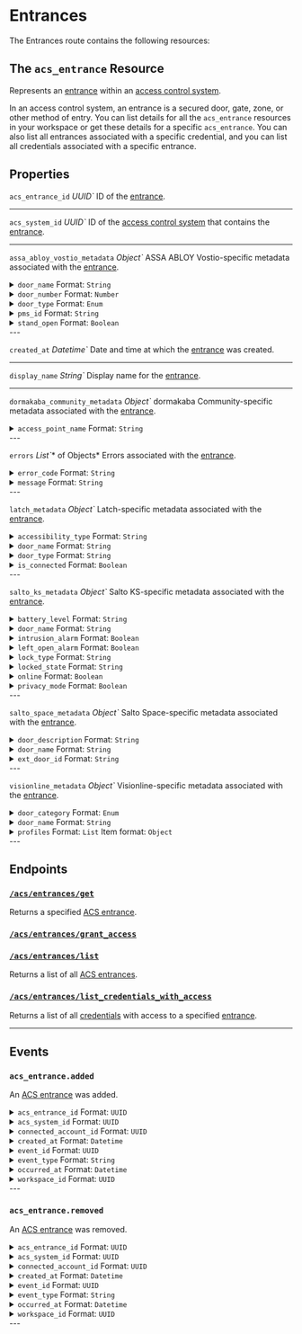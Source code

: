 # Entrances

The Entrances route contains the following resources:

## The `acs_entrance` Resource

Represents an [entrance](../../../capability-guides/access-systems/retrieving-entrance-details.md) within an [access control system](https://docs.seam.co/latest/capability-guides/access-systems).

In an access control system, an entrance is a secured door, gate, zone, or other method of entry. You can list details for all the `acs_entrance` resources in your workspace or get these details for a specific `acs_entrance`. You can also list all entrances associated with a specific credential, and you can list all credentials associated with a specific entrance.

## Properties

`acs_entrance_id` *UUID`*
ID of the [entrance](../../../capability-guides/access-systems/retrieving-entrance-details.md).

---

`acs_system_id` *UUID`*
ID of the [access control system](https://docs.seam.co/latest/capability-guides/access-systems) that contains the [entrance](../../../capability-guides/access-systems/retrieving-entrance-details.md).

---

`assa_abloy_vostio_metadata` *Object`*
ASSA ABLOY Vostio-specific metadata associated with the [entrance](../../../capability-guides/access-systems/retrieving-entrance-details.md).

<details>

<summary><code>door_name</code> Format: <code>String</code></summary>
</details>
<details>

<summary><code>door_number</code> Format: <code>Number</code></summary>
</details>
<details>

<summary><code>door_type</code> Format: <code>Enum</code></summary>

Possible enum values:
- `CommonDoor`
- `EntranceDoor`
- `GuestDoor`
- `Elevator`
</details>
<details>

<summary><code>pms_id</code> Format: <code>String</code></summary>
</details>
<details>

<summary><code>stand_open</code> Format: <code>Boolean</code></summary>
</details>
---

`created_at` *Datetime`*
Date and time at which the [entrance](../../../capability-guides/access-systems/retrieving-entrance-details.md) was created.

---

`display_name` *String`*
Display name for the [entrance](../../../capability-guides/access-systems/retrieving-entrance-details.md).

---

`dormakaba_community_metadata` *Object`*
dormakaba Community-specific metadata associated with the [entrance](../../../capability-guides/access-systems/retrieving-entrance-details.md).

<details>

<summary><code>access_point_name</code> Format: <code>String</code></summary>
</details>
---

`errors` *List`** of Objects*
Errors associated with the [entrance](../../../capability-guides/access-systems/retrieving-entrance-details.md).

<details>

<summary><code>error_code</code> Format: <code>String</code></summary>

Unique identifier of the type of error. Enables quick recognition and categorization of the issue.
</details>
<details>

<summary><code>message</code> Format: <code>String</code></summary>

Detailed description of the error. Provides insights into the issue and potentially how to rectify it.
</details>
---

`latch_metadata` *Object`*
Latch-specific metadata associated with the [entrance](../../../capability-guides/access-systems/retrieving-entrance-details.md).

<details>

<summary><code>accessibility_type</code> Format: <code>String</code></summary>
</details>
<details>

<summary><code>door_name</code> Format: <code>String</code></summary>
</details>
<details>

<summary><code>door_type</code> Format: <code>String</code></summary>
</details>
<details>

<summary><code>is_connected</code> Format: <code>Boolean</code></summary>
</details>
---

`salto_ks_metadata` *Object`*
Salto KS-specific metadata associated with the [entrance](../../../capability-guides/access-systems/retrieving-entrance-details.md).

<details>

<summary><code>battery_level</code> Format: <code>String</code></summary>
</details>
<details>

<summary><code>door_name</code> Format: <code>String</code></summary>
</details>
<details>

<summary><code>intrusion_alarm</code> Format: <code>Boolean</code></summary>
</details>
<details>

<summary><code>left_open_alarm</code> Format: <code>Boolean</code></summary>
</details>
<details>

<summary><code>lock_type</code> Format: <code>String</code></summary>
</details>
<details>

<summary><code>locked_state</code> Format: <code>String</code></summary>
</details>
<details>

<summary><code>online</code> Format: <code>Boolean</code></summary>
</details>
<details>

<summary><code>privacy_mode</code> Format: <code>Boolean</code></summary>
</details>
---

`salto_space_metadata` *Object`*
Salto Space-specific metadata associated with the [entrance](../../../capability-guides/access-systems/retrieving-entrance-details.md).

<details>

<summary><code>door_description</code> Format: <code>String</code></summary>
</details>
<details>

<summary><code>door_name</code> Format: <code>String</code></summary>
</details>
<details>

<summary><code>ext_door_id</code> Format: <code>String</code></summary>
</details>
---

`visionline_metadata` *Object`*
Visionline-specific metadata associated with the [entrance](../../../capability-guides/access-systems/retrieving-entrance-details.md).

<details>

<summary><code>door_category</code> Format: <code>Enum</code></summary>

Possible enum values:
- `entrance`
- `guest`
- `elevator reader`
- `common`
- `common (PMS)`
</details>
<details>

<summary><code>door_name</code> Format: <code>String</code></summary>
</details>
<details>

<summary><code>profiles</code> Format: <code>List</code> Item format: <code>Object</code></summary>

- <code>visionline_door_profile_id</code> Format: <code>String</code>


- <code>visionline_door_profile_type</code> Format: <code>Enum</code>

  Possible enum values:
  - `BLE`
  - `commonDoor`
  - `touch`

</details>
---

## Endpoints

### [`/acs/entrances/get`](./get.md)

Returns a specified [ACS entrance](../../../capability-guides/access-systems/retrieving-entrance-details.md).
### [`/acs/entrances/grant_access`](./grant_access.md)


### [`/acs/entrances/list`](./list.md)

Returns a list of all [ACS entrances](../../../capability-guides/access-systems/retrieving-entrance-details.md).
### [`/acs/entrances/list_credentials_with_access`](./list_credentials_with_access.md)

Returns a list of all [credentials](../../../capability-guides/access-systems/managing-credentials.md) with access to a specified [entrance](../../../capability-guides/access-systems/retrieving-entrance-details.md).

---

## Events

### `acs_entrance.added`

An [ACS entrance](https://docs.seam.co/latest/capability-guides/retrieving-entrance-details) was added.

<details>

<summary><code>acs_entrance_id</code> Format: <code>UUID</code></summary>
</details>
<details>

<summary><code>acs_system_id</code> Format: <code>UUID</code></summary>

ID of the [ACS system](https://docs.seam.co/latest/capability-guides/access-systems).
</details>
<details>

<summary><code>connected_account_id</code> Format: <code>UUID</code></summary>

ID of the [connected account](../../../core-concepts/connected-accounts/README.md).
</details>
<details>

<summary><code>created_at</code> Format: <code>Datetime</code></summary>

Date and time at which the event was created.
</details>
<details>

<summary><code>event_id</code> Format: <code>UUID</code></summary>

ID of the event.
</details>
<details>

<summary><code>event_type</code> Format: <code>String</code></summary>
</details>
<details>

<summary><code>occurred_at</code> Format: <code>Datetime</code></summary>

Date and time at which the event occurred.
</details>
<details>

<summary><code>workspace_id</code> Format: <code>UUID</code></summary>

ID of the [workspace](../../../core-concepts/workspaces/README.md).
</details>
---

### `acs_entrance.removed`

An [ACS entrance](https://docs.seam.co/latest/capability-guides/retrieving-entrance-details) was removed.

<details>

<summary><code>acs_entrance_id</code> Format: <code>UUID</code></summary>
</details>
<details>

<summary><code>acs_system_id</code> Format: <code>UUID</code></summary>

ID of the [ACS system](https://docs.seam.co/latest/capability-guides/access-systems).
</details>
<details>

<summary><code>connected_account_id</code> Format: <code>UUID</code></summary>

ID of the [connected account](../../../core-concepts/connected-accounts/README.md).
</details>
<details>

<summary><code>created_at</code> Format: <code>Datetime</code></summary>

Date and time at which the event was created.
</details>
<details>

<summary><code>event_id</code> Format: <code>UUID</code></summary>

ID of the event.
</details>
<details>

<summary><code>event_type</code> Format: <code>String</code></summary>
</details>
<details>

<summary><code>occurred_at</code> Format: <code>Datetime</code></summary>

Date and time at which the event occurred.
</details>
<details>

<summary><code>workspace_id</code> Format: <code>UUID</code></summary>

ID of the [workspace](../../../core-concepts/workspaces/README.md).
</details>
---

